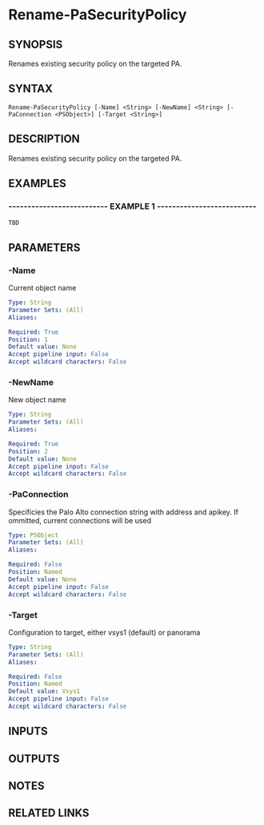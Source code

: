 ﻿---
external help file: pspaloalto-help.xml
Module Name: pspaloalto
online version: 
schema: 2.0.0
---

# Rename-PaSecurityPolicy

## SYNOPSIS
Renames existing security policy on the targeted PA.

## SYNTAX

```
Rename-PaSecurityPolicy [-Name] <String> [-NewName] <String> [-PaConnection <PSObject>] [-Target <String>]
```

## DESCRIPTION
Renames existing security policy on the targeted PA.

## EXAMPLES

### -------------------------- EXAMPLE 1 --------------------------
```
TBD
```

## PARAMETERS

### -Name
Current object name

```yaml
Type: String
Parameter Sets: (All)
Aliases: 

Required: True
Position: 1
Default value: None
Accept pipeline input: False
Accept wildcard characters: False
```

### -NewName
New object name

```yaml
Type: String
Parameter Sets: (All)
Aliases: 

Required: True
Position: 2
Default value: None
Accept pipeline input: False
Accept wildcard characters: False
```

### -PaConnection
Specificies the Palo Alto connection string with address and apikey.
If ommitted, current connections will be used

```yaml
Type: PSObject
Parameter Sets: (All)
Aliases: 

Required: False
Position: Named
Default value: None
Accept pipeline input: False
Accept wildcard characters: False
```

### -Target
Configuration to target, either vsys1 (default) or panorama

```yaml
Type: String
Parameter Sets: (All)
Aliases: 

Required: False
Position: Named
Default value: Vsys1
Accept pipeline input: False
Accept wildcard characters: False
```

## INPUTS

## OUTPUTS

## NOTES

## RELATED LINKS

